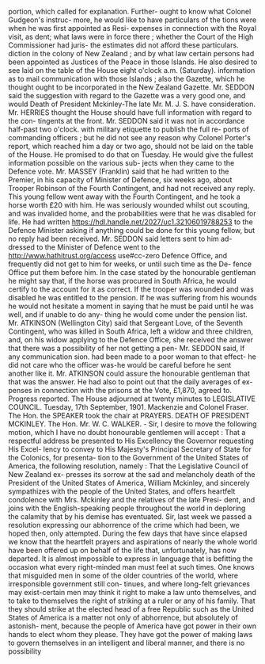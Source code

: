 portion, which called for explanation. Further- ought to know what Colonel Gudgeon's instruc- more, he would like to have particulars of the tions were when he was first appointed as Resi- expenses in connection with the Royal visit, as dent; what laws were in force there ; whether the Court of the High Commissioner had juris- the estimates did not afford these particulars. diction in the colony of New Zealand ; and by what law certain persons had been appointed as Justices of the Peace in those Islands. He also desired to see laid on the table of the House eight o'clock a.m. (Saturday). information as to mail communication with those Islands ; also the Gazette, which he thought ought to be incorporated in the New Zealand Gazette. Mr. SEDDON said the suggestion with regard to the Gazette was a very good one, and would Death of President Mckinley-The late Mr. M. J. S. have consideration. Mr. HERRIES thought the House should have full information with regard to the con- tingents at the front. Mr. SEDDON said it was not in accordance half-past two o'clock. with military etiquette to publish the full re- ports of commanding officers ; but he did not see any reason why Colonel Porter's report, which reached him a day or two ago, should not be laid on the table of the House. He promised to do that on Tuesday. He would give the fullest information possible on the various sub- jects when they came to the Defence vote. Mr. MASSEY (Franklin) said that he had written to the Premier, in his capacity of Minister of Defence, six weeks ago, about Trooper Robinson of the Fourth Contingent, and had not received any reply. This young fellow went away with the Fourth Contingent, and he took a horse worth £20 with him. He was seriously wounded whilst out scouting, and was invalided home, and the probabilities were that he was disabled for life. He had written https://hdl.handle.net/2027/uc1.32106019788253 to the Defence Minister asking if anything could be done for this young fellow, but no reply had been received. Mr. SEDDON said letters sent to him ad- dressed to the Minister of Defence went to the http://www.hathitrust.org/access use#cc-zero Defence Office, and frequently did not get to him for weeks, or until such time as the De- fence Office put them before him. In the case stated by the honourable gentleman he might say that, if the horse was procured in South Africa, he would certify to the account for it as correct. If the trooper was wounded and was disabled he was entitled to the pension. If he was suffering from his wounds he would not hesitate a moment in saying that he must be paid until he was well, and if unable to do any- thing he would come under the pension list. Mr. ATKINSON (Wellington City) said that Sergeant Love, of the Seventh Contingent, who was killed in South Africa, left a widow and three children, and, on his widow applying to the Defence Office, she received the answer that there was a possibility of her not getting a pen- Mr. SEDDON said, If any communication sion. had been made to a poor woman to that effect- he did not care who the officer was-he would be careful before he sent another like it. Mr. ATKINSON could assure the honourable gentleman that that was the answer. He had also to point out that the daily averages of ex- penses in connection with the prisons at the Vote, £1,870, agreed to. Progress reported. The House adjourned at twenty minutes to LEGISLATIVE COUNCIL. Tuesday, 17th September, 1901. Mackenzie and Colonel Fraser. The Hon. the SPEAKER took the chair at PRAYERS. DEATH OF PRESIDENT MCKINLEY. The Hon. Mr. W. C. WALKER. - Sir, I desire to move the following motion, which I have no doubt honourable gentlemen will accept : That a respectful address be presented to His Excellency the Governor requesting His Excel- lency to convey to His Majesty's Principal Secretary of State for the Colonics, for presenta- tion to the Government of the United States of America, the following resolution, namely : That the Legislative Council of New Zealand ex- presses its sorrow at the sad and melancholy death of the President of the United States of America, William Mckinley, and sincerely sympathizes with the people of the United States, and offers heartfelt condolence with Mrs. Mckinley and the relatives of the late Presi- dent, and joins with the English-speaking people throughout the world in deploring the calamity that by his demise has eventuated. Sir, last week we passed a resolution expressing our abhorrence of the crime which had been, we hoped then, only attempted. During the few days that have since elapsed we know that the heartfelt prayers and aspirations of nearly the whole world have been offered up on behalf of the life that, unfortunately, has now departed. It is almost impossible to express in language that is befitting the occasion what every right-minded man must feel at such times. One knows that misguided men in some of the older countries of the world, where irresponsible government still con- tinues, and where long-felt grievances may exist-certain men may think it right to make a law unto themselves, and to take to themselves the right of striking at a ruler or any of his family. That they should strike at the elected head of a free Republic such as the United States of America is a matter not only of abhorrence, but absolutely of astonish- ment, because the people of America have got power in their own hands to elect whom they please. They have got the power of making laws to govern themselves in an intelligent and liberal manner, and there is no possibility 